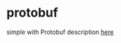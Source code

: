 # protobuf
simple with Protobuf
description [here](https://blog.csdn.net/wait_for_eva/article/details/86633923)